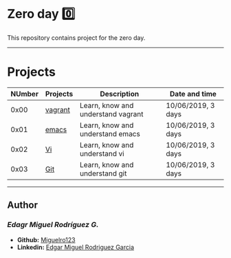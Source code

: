  # Zero day :zero:

  This repository contains project for the zero day.

---

  # Projects
  NUmber | Projects | Description | Date and time
  ----------- | ----------- | ----------- | -----------
  0x00 | [vagrant](./0x00-vagrant) | Learn, know and understand vagrant | 10/06/2019, 3 days
  0x01 | [emacs](./0x01-emacs) | Learn, know and understand emacs | 10/06/2019, 3 days
  0x02 | [Vi](./0x02-vi) | Learn, know and understand vi | 10/06/2019, 3 days
  0x03 | [Git](./0x03-git) | Learn, know and understand git | 10/06/2019, 3 days

---

## Author
### _Edagr Miguel Rodríguez G._

- **Github:** [Miguelro123](https://github.com/Miguelro123) 
- **Linkedin:** [Edgar Miguel Rodriguez Garcia](https://www.linkedin.com/in/edgar-miguel-rodriguez-garcia-20a5281a2/)

